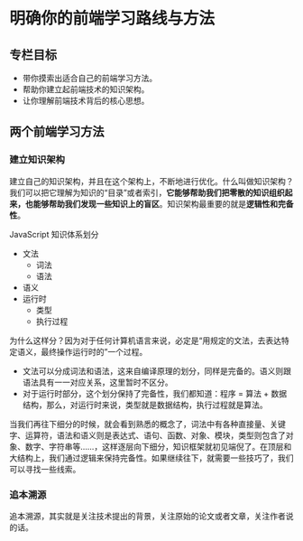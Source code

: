 # 明确你的前端学习路线与方法

## 专栏目标

- 带你摸索出适合自己的前端学习方法。
- 帮助你建立起前端技术的知识架构。
- 让你理解前端技术背后的核心思想。

## 两个前端学习方法

### 建立知识架构

建立自己的知识架构，并且在这个架构上，不断地进行优化。什么叫做知识架构？我们可以把它理解为知识的“目录”或者索引，**它能够帮助我们把零散的知识组织起来，也能够帮助我们发现一些知识上的盲区**。知识架构最重要的就是**逻辑性和完备性**。

JavaScript 知识体系划分

- 文法
    - 词法
    - 语法
- 语义
- 运行时
    - 类型
    - 执行过程

为什么这样分？因为对于任何计算机语言来说，必定是“用规定的文法，去表达特定语义，最终操作运行时的”一个过程。
 
- 文法可以分成词法和语法，这来自编译原理的划分，同样是完备的。语义则跟语法具有一一对应关系，这里暂时不区分。
- 对于运行时部分，这个划分保持了完备性，我们都知道：程序 = 算法 + 数据结构，那么，对运行时来说，类型就是数据结构，执行过程就是算法。

当我们再往下细分的时候，就会看到熟悉的概念了，词法中有各种直接量、关键字、运算符，语法和语义则是表达式、语句、函数、对象、模块，类型则包含了对象、数字、字符串等……，这样逐层向下细分，知识框架就初见端倪了。在顶层和大结构上，我们通过逻辑来保持完备性。如果继续往下，就需要一些技巧了，我们可以寻找一些线索。

### 追本溯源

追本溯源，其实就是关注技术提出的背景，关注原始的论文或者文章，关注作者说的话。